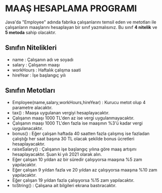 # MAAŞ HESAPLAMA PROGRAMI
Java'da "Employee" adında fabrika çalışanlarını temsil eden ve metotları ile çalışanların maaşlarını hesaplayan bir sınıf yazmalısınız. Bu sınıf **4 nitelik** ve **5 metoda** sahip olacaktır.

## Sınıfın Nitelikleri
- name : Çalışanın adı ve soyadı
- salary : Çalışanın maaşı
- workHours : Haftalık çalışma saati
- hireYear : İşe başlangıç yılı

## Sınıfın Metotları
- Employee(name,salary,workHours,hireYear) : Kurucu metot olup 4 parametre alacaktır.
- tax() : Maaşa uygulanan vergiyi hesaplayacaktır.
- Çalışanın maaşı 1000 TL'den az ise vergi uygulanmayacaktır. 
- Çalışanın maaşı 1000 TL'den fazla ise maaşının %3'ü kadar vergi uygulanacaktır.
- bonus() : Eğer çalışan haftada 40 saatten fazla çalışmış ise fazladan çalıştığı her saat başına 30 TL olacak şekilde bonus ücretleri hesaplayacaktır.
- raiseSalary() : Çalışanın işe başlangıç yılına göre maaş artışını hesaplayacaktır. Şuan ki yılı 2021 olarak alın.
- Eğer çalışan 10 yıldan az bir süredir çalışıyorsa maaşına %5 zam yapılacaktır.
- Eğer çalışan 9 yıldan fazla ve 20 yıldan az çalışıyorsa maaşına %10 zam yapılacaktır. 
- Eğer çalışan 19 yıldan fazla çalışıyorsa %15 zam yapılacaktır.
- toString() : Çalışana ait bilgileri ekrana bastıracaktır.